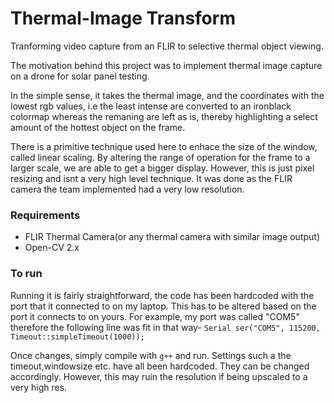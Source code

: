 # Thermal-Image Transform
Tranforming video capture from an FLIR to selective thermal object viewing.

The motivation behind this project was to implement thermal image capture on a drone for solar panel testing.

In the simple sense, it takes the thermal image, and the coordinates with the lowest rgb values, i.e the least intense are converted to an ironblack colormap whereas the remaning are left as is, thereby highlighting a select amount of the hottest object on the frame.

There is a primitive technique used here to enhace the size of the window, called linear scaling. By altering the range of operation for the frame to a larger scale, we are able to get a bigger display. However, this is just pixel resizing and isnt a very high level technique. It was done as the FLIR camera the team implemented had a very low resolution.

### Requirements
* FLIR Thermal Camera(or any thermal camera with similar image output)
* Open-CV 2.x


### To run
Running it is fairly straightforward, the code has been hardcoded with the port that it connected to on my laptop. This has to be altered based on the port it connects to on yours. For example, my port was called "COM5" therefore the following line was fit in that way-
`Serial ser("COM5", 115200, Timeout::simpleTimeout(1000));`

Once changes, simply compile with `g++` and run.
Settings such a the timeout,windowsize etc. have all been hardcoded. They can be changed accordingly. However, this may ruin the resolution if being upscaled to a very high res.


